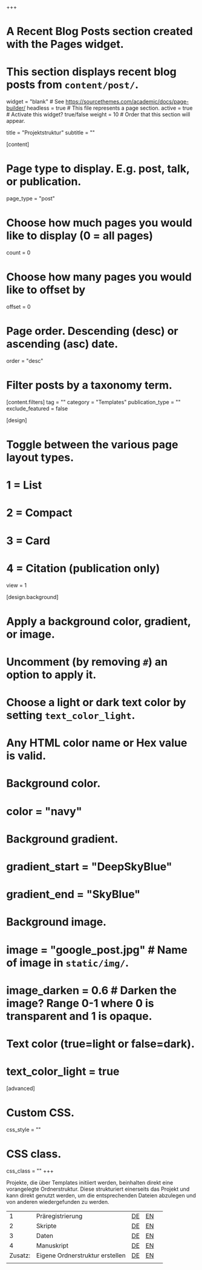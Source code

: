 +++
# A Recent Blog Posts section created with the Pages widget.
# This section displays recent blog posts from `content/post/`.

widget = "blank"  # See https://sourcethemes.com/academic/docs/page-builder/
headless = true  # This file represents a page section.
active = true  # Activate this widget? true/false
weight = 10  # Order that this section will appear.
 
title = "Projektstruktur"
subtitle = ""

[content]
  # Page type to display. E.g. post, talk, or publication.
  page_type = "post"

  # Choose how much pages you would like to display (0 = all pages)
  count = 0

  # Choose how many pages you would like to offset by
  offset = 0

  # Page order. Descending (desc) or ascending (asc) date.
  order = "desc"

  # Filter posts by a taxonomy term.
  [content.filters]
    tag = ""
    category = "Templates"
    publication_type = ""
    exclude_featured = false

[design]
  # Toggle between the various page layout types.
  #   1 = List
  #   2 = Compact
  #   3 = Card
  #   4 = Citation (publication only)
  view = 1

[design.background]
  # Apply a background color, gradient, or image.
  #   Uncomment (by removing `#`) an option to apply it.
  #   Choose a light or dark text color by setting `text_color_light`.
  #   Any HTML color name or Hex value is valid.

  # Background color.
  # color = "navy"

  # Background gradient.
  # gradient_start = "DeepSkyBlue"
  # gradient_end = "SkyBlue"

  # Background image.
  # image = "google_post.jpg"  # Name of image in `static/img/`.
  # image_darken = 0.6  # Darken the image? Range 0-1 where 0 is transparent and 1 is opaque.

  # Text color (true=light or false=dark).
  # text_color_light = true  

[advanced]
 # Custom CSS.
 css_style = ""

 # CSS class.
 css_class = ""
+++

<a id="Projektstruktur"></a>

Projekte, die über Templates initiiert werden, beinhalten direkt eine vorangelegte Ordnerstruktur. Diese strukturiert einerseits das Projekt und kann direkt genutzt werden, um die entsprechenden Dateien abzulegen und von anderen wiedergefunden zu werden.

|  |  |  |  |  |
| --- | --- | --- | --- | --- |
| 1 | Präregistrierung |[DE](/post/under-construction) | [EN](/post/under-construction)| 
| 2 | Skripte| [DE](/post/under-construction) | [EN](/post/under-construction)| 
| 3 | Daten|  [DE](/post/under-construction) | [EN](/post/under-construction)| 
| 4 | Manuskript | [DE](/post/under-construction) | [EN](/post/under-construction)| 
| Zusatz: | Eigene Ordnerstruktur erstellen | [DE](/post/under-construction) | [EN](/post/under-construction)| 
|  |  |    


